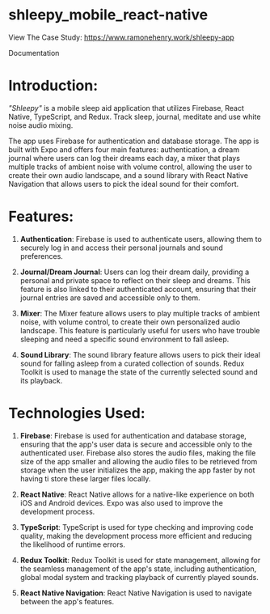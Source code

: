 # shleepy_mobile_react-native


View The Case Study: https://www.ramonehenry.work/shleepy-app 

Documentation

# Introduction:

_"Shleepy"_ is a mobile sleep aid application that utilizes Firebase, React Native, TypeScript, and Redux. Track sleep, journal, meditate and use white noise audio mixing. 

The app uses Firebase for authentication and database storage. The app is built with Expo and offers four main features: authentication, a dream journal where users can log their dreams each day, a mixer that plays multiple tracks of ambient noise with volume control, allowing the user to create their own audio landscape, and a sound library with React Native Navigation that allows users to pick the ideal sound for their comfort.

# Features:

1. **Authentication**: Firebase is used to authenticate users, allowing them to securely log in and access their personal journals and sound preferences.

2. **Journal/Dream Journal**: Users can log their dream daily, providing a personal and private space to reflect on their sleep and dreams. This feature is also linked to their authenticated account, ensuring that their journal entries are saved and accessible only to them.

3. **Mixer**: The Mixer feature allows users to play multiple tracks of ambient noise, with volume control, to create their own personalized audio landscape. This feature is particularly useful for users who have trouble sleeping and need a specific sound environment to fall asleep.

4. **Sound Library**: The sound library feature allows users to pick their ideal sound for falling asleep from a curated collection of sounds. Redux Toolkit is used to manage the state of the currently selected sound and its playback.

# Technologies Used:

1. **Firebase**: Firebase is used for authentication and database storage, ensuring that the app's user data is secure and accessible only to the authenticated user. Firebase also stores the audio files, making the file size of the app smaller and allowing the audio files to be retrieved from storage when the user initializes the app, making the app faster by not having ti store these larger files locally.

2. **React Native**: React Native allows for a native-like experience on both iOS and Android devices. Expo was also used to improve the development process.

3. **TypeScript**: TypeScript is used for type checking and improving code quality, making the development process more efficient and reducing the likelihood of runtime errors.

4. **Redux Toolkit**: Redux Toolkit is used for state management, allowing for the seamless management of the app's state, including authentication, global modal system and tracking playback of currently played sounds.

5. **React Native Navigation**: React Native Navigation is used to navigate between the app's features.
